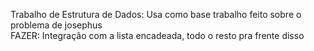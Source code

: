 Trabalho de Estrutura de Dados:
	Usa como base trabalho feito sobre o problema de josephus	
	FAZER:
		Integração com a lista encadeada, todo o resto pra frente disso
	
